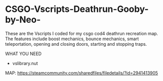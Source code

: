 # CSGO-Vscripts-Deathrun-Gooby-by-Neo-
These are the Vscripts I coded for my csgo cod4 deathrun recreation map. The features include boost mechanics, bounce mechanics, smart teleportation, opening and closing doors, starting and stopping traps.


WHAT YOU NEED
- vslibrary.nut

MAP: https://steamcommunity.com/sharedfiles/filedetails/?id=2941413905
